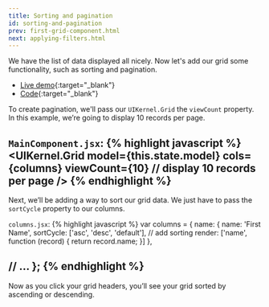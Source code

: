 ```yaml
---
title: Sorting and pagination
id: sorting-and-pagination
prev: first-grid-component.html
next: applying-filters.html
---
```


We have the list of data displayed all nicely. Now let's add our grid some functionality, such as sorting and pagination.

* [Live demo](/examples/sorting-and-pagination/){:target="_blank"}
* [Code]({{site.github}}_site/examples/sorting-and-pagination){:target="_blank"}


To create pagination, we'll pass our `UIKernel.Grid` the `viewCount` property. In this example, we’re going to display 10 records per page.

`MainComponent.jsx`:
{% highlight javascript %}
<UIKernel.Grid
  model={this.state.model}
  cols={columns}
  viewCount={10} // display 10 records per page
/>
{% endhighlight %}
---

Next, we’ll be adding a way to sort our grid data. We just have to pass the `sortCycle` property to our columns.

`columns.jsx`:
{% highlight javascript %}
var columns = {
  name: {
    name: 'First Name',
    sortCycle: ['asc', 'desc', 'default'], // add sorting
    render: ['name', function (record) {
      return record.name;
    }]
  },

  // ...
};
{% endhighlight %}
---

Now as you click your grid headers, you’ll see your grid sorted by ascending or descending.

